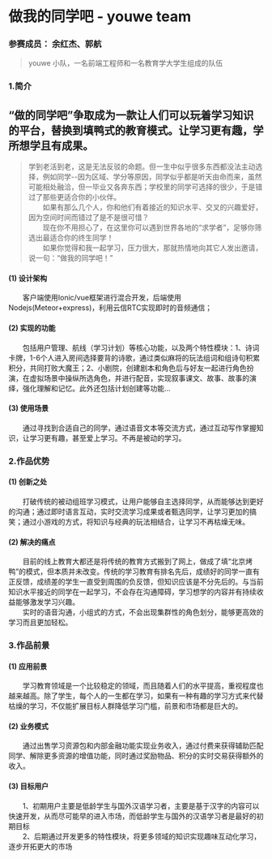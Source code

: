 # 做我的同学吧 - youwe team
### 参赛成员： 余红杰、郭航 
>youwe 小队，一名前端工程师和一名教育学大学生组成的队伍

### 1.简介
## “做的同学吧”争取成为一款让人们可以玩着学习知识的平台，替换到填鸭式的教育模式。让学习更有趣，学所想学且有成果。
>学到老活到老，这是无法反驳的命题。但一生中似乎很多东西都没法主动选择，例如同学--因为区域、学分等原因，同学似乎都是听天由命而来，虽然可能相处融洽，但一毕业又各奔东西；学校里的同学可选择的很少，于是错过了那些更适合你的小伙伴。  <br>  &emsp;&emsp;如果有那么几个人，你和他们有着接近的知识水平、交叉的兴趣爱好，因为空间时间而错过了是不是很可惜？ <br>  &emsp;&emsp;现在你不用担心了，在这里你可以遇到世界各地的“求学者”，足够你筛选出最适合你的终生同学！  <br>  &emsp;&emsp;如果你觉得和我一起学习，压力很大，那就热情地向其它人发出邀请，说一句：“做我的同学吧！”

#### (1) 设计架构
&emsp;&emsp;客户端使用Ionic/vue框架进行混合开发，后端使用Nodejs(Meteor+express)，利用云信RTC实现即时的音频通信；
#### (2) 实现的功能
&emsp;&emsp;包括用户管理、航线（学习计划）等核心功能，以及两个特性模块：1、诗词卡牌，1-6个人进入房间选择要背的诗歌，通过类似麻将的玩法组词和组诗句积累积分，共同打败大魔王；2、小剧院，创建剧本和角色后与好友一起进行角色扮演，在虚拟场景中操纵所选角色，并进行配音，实现叙事课文、故事、故事的演绎，强化理解和记忆。此外还包括计划创建等功能...
#### (3) 使用场景
&emsp;&emsp;通过寻找到合适自己的同学，通过语音文本等交流方式，通过互动写作掌握知识，让学习更有趣，甚至爱上学习。不再是被动的学习。

### 2.作品优势
#### (1) 创新之处
&emsp;&emsp;打破传统的被动组班学习模式，让用户能够自主选择同学，从而能够达到更好的沟通；通过即时语言互动，实时交流学习成果或者甄选同学，让学习更加的搞笑；通过小游戏的方式，将知识与经典的玩法相结合，让学习不再枯燥无味。

#### (2) 解决的痛点
&emsp;&emsp;目前的线上教育大都还是将传统的教育方式搬到了网上，做成了填“北京烤鸭”的模式，但本质并未改变。传统的学习教育有排名先后，成绩好的同学一直有正反馈，成绩差的学生一直受到周围的负反馈，但知识应该是不分先后的。与当前知识水平接近的同学在一起学习，不会存在沟通障碍，学习想学的内容并有持续收益能够激发学习兴趣。<br>
&emsp;&emsp;实时的语音沟通，小组式的方式，不会出现集群性的角色划分，能够更高效的学习而且更加轻松。

### 3.作品前景
#### (1) 应用前景
&emsp;&emsp;学习教育领域是一个比较稳定的领域，而且随着人们的水平提高，重视程度也越来越高。除了学生，每个人的一生都在学习，如果有一种有趣的学习方式来代替枯燥的学习，不仅能扩展目标人群降低学习门槛，前景和市场都是巨大的。

#### (2) 业务模式
&emsp;&emsp;通过出售学习资源包和内部金融功能实现业务收入，通过付费来获得辅助匹配同学、解除更多资源的增值功能，同时通过奖励物品、积分的实时交易获得额外的收入。

#### (3) 目标用户
&emsp;&emsp;1、初期用户主要是低龄学生与国外汉语学习者，主要是基于汉字的内容可以快速开发，从而尽可能早的进入市场，而低龄学生与国外的汉语学习者是最好的初期目标<br>
&emsp;&emsp;2、后期通过开发更多的特性模块，将更多领域的知识实现趣味互动化学习，逐步开拓更大的市场